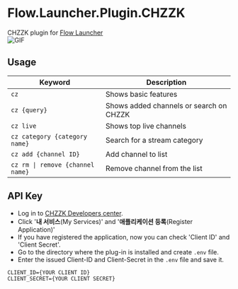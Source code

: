 # Flow.Launcher.Plugin.CHZZK
CHZZK plugin for [Flow Launcher](https://github.com/Flow-launcher/Flow.Launcher)  
![GIF](https://github.com/user-attachments/assets/2590727e-66cd-4a33-9c0b-b94f084c2d39)

## Usage
Keyword|Description
---|---
`cz`|Shows basic features
`cz {query}`|Shows added channels or search on CHZZK
`cz live`|Shows top live channels
`cz category {category name}`|Search for a stream category
`cz add {channel ID}`|Add channel to list
`cz rm \| remove {channel name}`|Remove channel from the list

## API Key
- Log in to [CHZZK Developers center](https://developers.chzzk.naver.com/).
- Click '**내 서비스**(My Services)' and '**애플리케이션 등록**(Register Application)'
- If you have registered the application, now you can check 'Client ID' and 'Client Secret'.
- Go to the directory where the plug-in is installed and create `.env` file.
- Enter the issued Client-ID and Client-Secret in the `.env` file and save it.
```plaintext
CLIENT_ID={YOUR CLIENT ID}
CLIENT_SECRET={YOUR CLIENT SECRET}
```